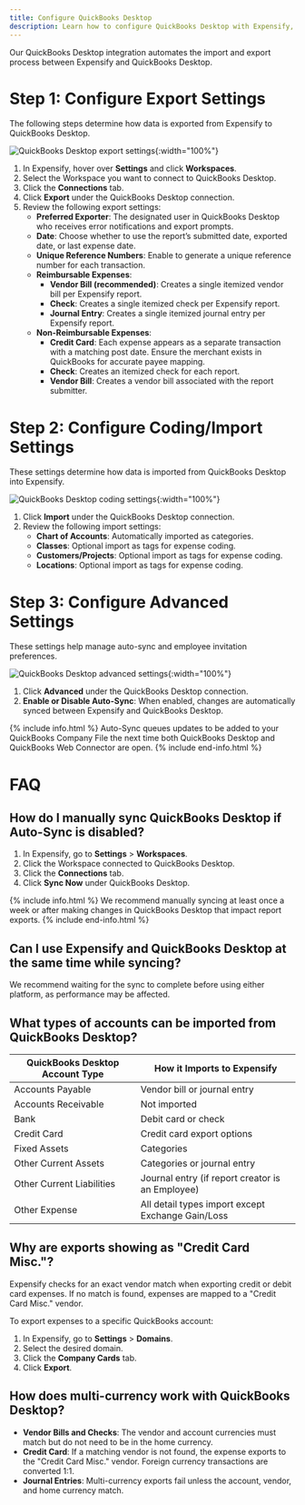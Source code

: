 ```yaml
---
title: Configure QuickBooks Desktop
description: Learn how to configure QuickBooks Desktop with Expensify, including export, import, and advanced settings.
---
```


Our QuickBooks Desktop integration automates the import and export process between Expensify and QuickBooks Desktop.

# Step 1: Configure Export Settings
The following steps determine how data is exported from Expensify to QuickBooks Desktop.

![QuickBooks Desktop export settings](https://help.expensify.com/assets/images/quickbooks-desktop-export-settings.png){:width="100%"}

1. In Expensify, hover over **Settings** and click **Workspaces**.
2. Select the Workspace you want to connect to QuickBooks Desktop.
3. Click the **Connections** tab.
4. Click **Export** under the QuickBooks Desktop connection.
5. Review the following export settings:
   - **Preferred Exporter**: The designated user in QuickBooks Desktop who receives error notifications and export prompts.
   - **Date**: Choose whether to use the report’s submitted date, exported date, or last expense date.
   - **Unique Reference Numbers**: Enable to generate a unique reference number for each transaction.
   - **Reimbursable Expenses**:
     - **Vendor Bill (recommended)**: Creates a single itemized vendor bill per Expensify report.
     - **Check**: Creates a single itemized check per Expensify report.
     - **Journal Entry**: Creates a single itemized journal entry per Expensify report.
   - **Non-Reimbursable Expenses**:
     - **Credit Card**: Each expense appears as a separate transaction with a matching post date. Ensure the merchant exists in QuickBooks for accurate payee mapping.
     - **Check**: Creates an itemized check for each report.
     - **Vendor Bill**: Creates a vendor bill associated with the report submitter.

# Step 2: Configure Coding/Import Settings
These settings determine how data is imported from QuickBooks Desktop into Expensify.

![QuickBooks Desktop coding settings](https://help.expensify.com/assets/images/quickbooks-desktop-coding-settings.png){:width="100%"}

1. Click **Import** under the QuickBooks Desktop connection.
2. Review the following import settings:
   - **Chart of Accounts**: Automatically imported as categories.
   - **Classes**: Optional import as tags for expense coding.
   - **Customers/Projects**: Optional import as tags for expense coding.
   - **Locations**: Optional import as tags for expense coding.

# Step 3: Configure Advanced Settings
These settings help manage auto-sync and employee invitation preferences.

![QuickBooks Desktop advanced settings](https://help.expensify.com/assets/images/quickbooks-desktop-advanced-settings.png){:width="100%"}

1. Click **Advanced** under the QuickBooks Desktop connection.
2. **Enable or Disable Auto-Sync**: When enabled, changes are automatically synced between Expensify and QuickBooks Desktop.

{% include info.html %}
Auto-Sync queues updates to be added to your QuickBooks Company File the next time both QuickBooks Desktop and QuickBooks Web Connector are open.
{% include end-info.html %}

# FAQ

## How do I manually sync QuickBooks Desktop if Auto-Sync is disabled?
1. In Expensify, go to **Settings** > **Workspaces**.
2. Click the Workspace connected to QuickBooks Desktop.
3. Click the **Connections** tab.
4. Click **Sync Now** under QuickBooks Desktop.

{% include info.html %}
We recommend manually syncing at least once a week or after making changes in QuickBooks Desktop that impact report exports.
{% include end-info.html %}

## Can I use Expensify and QuickBooks Desktop at the same time while syncing?
We recommend waiting for the sync to complete before using either platform, as performance may be affected.

## What types of accounts can be imported from QuickBooks Desktop?

| QuickBooks Desktop Account Type  | How it Imports to Expensify |
|----------------------------|----------------------------------|
| Accounts Payable           | Vendor bill or journal entry    |
| Accounts Receivable        | Not imported                    |
| Bank                       | Debit card or check             |
| Credit Card                | Credit card export options      |
| Fixed Assets               | Categories                      |
| Other Current Assets       | Categories or journal entry     |
| Other Current Liabilities  | Journal entry (if report creator is an Employee) |
| Other Expense              | All detail types import except Exchange Gain/Loss |

## Why are exports showing as "Credit Card Misc."?
Expensify checks for an exact vendor match when exporting credit or debit card expenses. If no match is found, expenses are mapped to a "Credit Card Misc." vendor.

To export expenses to a specific QuickBooks account:
1. In Expensify, go to **Settings** > **Domains**.
2. Select the desired domain.
3. Click the **Company Cards** tab.
4. Click **Export**.

## How does multi-currency work with QuickBooks Desktop?

- **Vendor Bills and Checks**: The vendor and account currencies must match but do not need to be in the home currency.
- **Credit Card**: If a matching vendor is not found, the expense exports to the "Credit Card Misc." vendor. Foreign currency transactions are converted 1:1.
- **Journal Entries**: Multi-currency exports fail unless the account, vendor, and home currency match.

